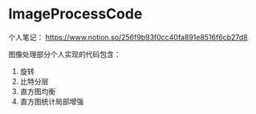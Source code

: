 # ImageProcessCode
个人笔记：
https://www.notion.so/256f9b93f0cc40fa891e8516f6cb27d8

图像处理部分个人实现的代码包含：
1. 旋转
2. 比特分层
3. 直方图均衡
4. 直方图统计局部增强
